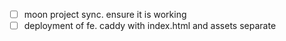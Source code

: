 - [ ] moon project sync. ensure it is working
- [ ] deployment of fe. caddy with index.html and assets separate